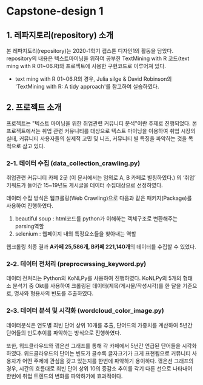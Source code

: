 # Capstone-design 1
## 1. 레파지토리(repository) 소개
  본 레파지토리(repository)는 2020-1학기 캡스톤 디자인1의 활동을 담았다.
  repository의 내용은 텍스트마이닝을 위하여 공부한 TextMining with R 코드(text ming with R 01~06.R)와 프로젝트에 사용한 구현코드로 이루어져 있다. 
  * text ming with R 01~06.R의 경우, Julia silge & David Robinson의 'TextMining with R: A tidy approach'를 참고하여 실습하였다. 
  
## 2. 프로젝트 소개
  프로젝트는 "텍스트 마이닝을 위한 취업관련 커뮤니티 분석"이란 주제로 진행되었다. 본 프로젝트에서는 취업 관련 커뮤니티를 대상으로 텍스트 마이닝을 이용하여 취업 시장의 실태, 커뮤니티 사용자들의 실제적 고민 및 니즈, 커뮤니티 별 특징을 파악하는 것을 목적으로 삼고 있다.

### 2-1. 데이터 수집 (data_collection_crawling.py)
취업관련 커뮤니티 카페 2곳 (이 문서에서는 임의로 A, B 카페로 별칭하였다.) 의 ‘취업’ 키워드가 들어간 15~19년도 게시글을 데이터 수집대상으로 선정하였다. 

데이터 수집 방식은 웹크롤링(Web Crawling)으로 다음과 같은 패키지(Package)를 사용하여 진행하였다.

1.  beautiful soup : html코드를 python가 이해하는 객체구조로 변환해주는 parsing역할
2.  selenium : 웹페이지 내의 특정요소들을 찾아내는 역할

웹크롤링 최종 결과 **A카페 25,586개, B카페 221,140개**의 데이터를 수집할 수 있었다.

### 2-2. 데이터 전처리 (preprocwssing_keyword.py)
데이터 전처리는 Python의 KoNLPy를 사용하여 진행하였다. KoNLPy의 5개의 형태소 분석기 중 Okt를 사용하여 크롤링된 데이터(제목/게시물/작성시각)를 한 달을 기준으로, 명사와 형용사의 빈도를 추출하였다.

### 2-3. 데이터 분석 및 시각화 (wordcloud_color_image.py)
데이터분석은 연도별 최빈 단어 상위 10개를 추출, 단어드의 가중치를 계산하여 5년간 단어들의 빈도추이를 파악하는 방식으로 진행하였다. 

또한, 워드클라우드와 꺾은선 그래프를 통해 각 카페에서 5년간 언급된 단어들을 시각화하였다. 위드클라우드의 단어는 빈도가 클수록 글자크기가 크게 표현됨으로 커뮤니티 사용자가 어떤 주제에 관심을 갖고 있는지를 한번에 파악하기 용이하다. 꺾은선 그래프의 경우, 시간의 흐름대로 최빈 단어 상위 10의 증감소 추이를 각기 다른 선으로 나타내어 한번에 취업 트렌드의 변화를 파악하기에 효과적이다.
